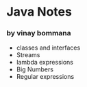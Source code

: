 # Java Notes
### by vinay bommana

* classes and interfaces
* Streams
* lambda expressions
* Big Numbers
* Regular expressions
